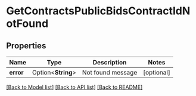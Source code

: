 # GetContractsPublicBidsContractIdNotFound

## Properties

Name | Type | Description | Notes
------------ | ------------- | ------------- | -------------
**error** | Option<**String**> | Not found message | [optional]

[[Back to Model list]](../README.md#documentation-for-models) [[Back to API list]](../README.md#documentation-for-api-endpoints) [[Back to README]](../README.md)


